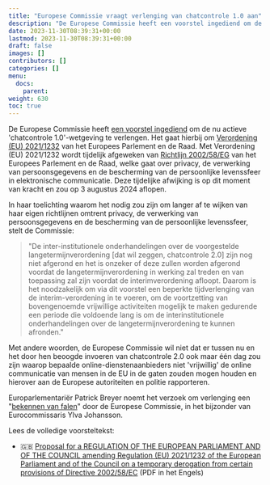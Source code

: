 ```yaml
---
title: "Europese Commissie vraagt verlenging van chatcontrole 1.0 aan"
description: "De Europese Commissie heeft een voorstel ingediend om de nu al actieve 'chatcontrole 1.0' wetgeving, welke in 2024 op zou houden van kracht te zijn, te verlengen."
date: 2023-11-30T08:39:31+00:00
lastmod: 2023-11-30T08:39:31+00:00
draft: false
images: []
contributors: []
categories: []
menu:
  docs:
    parent: 
weight: 630
toc: true
---
```


De Europese Commissie heeft [een voorstel ingediend](https://ec.europa.eu/transparency/documents-register/detail?ref=COM(2023)777&lang=nl) om de nu actieve 'chatcontrole 1.0'-wetgeving te verlengen. Het gaat hierbij om [Verordening (EU) 2021/1232](https://eur-lex.europa.eu/legal-content/AUTO/?uri=CELEX:32021R1232&qid=1636576483536&rid=1) van het Europees Parlement en de Raad. Met Verordening (EU) 2021/1232 wordt tijdelijk afgeweken van [Richtlijn 2002/58/EG](https://eur-lex.europa.eu/eli/dir/2002/58/oj) van het Europees Parlement en de Raad, welke gaat over privacy, de verwerking van persoonsgegevens en de bescherming van de persoonlijke levenssfeer in elektronische communicatie. Deze tijdelijke afwijking is op dit moment van kracht en zou op 3 augustus 2024 aflopen.

In haar toelichting waarom het nodig zou zijn om langer af te wijken van haar eigen richtlijnen omtrent privacy, de verwerking van persoonsgegevens en de bescherming van de persoonlijke levenssfeer, stelt de Commissie:

> "De inter-institutionele onderhandelingen over de voorgestelde langetermijnverordening [dat wil zeggen, chatcontrole 2.0] zijn nog niet afgerond en het is onzeker of deze zullen worden afgerond voordat de langetermijnverordening in werking zal treden en van toepassing zal zijn voordat de interimverordening afloopt. Daarom is het noodzakelijk om via dit voorstel een beperkte tijdverlenging van de interim-verordening in te voeren, om de voortzetting van bovengenoemde vrijwillige activiteiten mogelijk te maken gedurende een periode die voldoende lang is om de interinstitutionele onderhandelingen over de langetermijnverordening te kunnen afronden."

Met andere woorden, de Europese Commissie wil niet dat er tussen nu en het door hen beoogde invoeren van chatcontrole 2.0 ook maar één dag zou zijn waarop bepaalde online-dienstenaanbieders niet 'vrijwillig' de online communicatie van mensen in de EU in de gaten zouden mogen houden en hierover aan de Europese autoriteiten en politie rapporteren.

Europarlementariër Patrick Breyer noemt het verzoek om verlenging een "[bekennen van falen](https://www.patrick-breyer.de/en/extension-of-voluntary-chat-control-is-an-admission-of-eu-commissions-failure/)" door de Europese Commissie, in het bijzonder van Eurocommissaris Ylva Johansson.

Lees de volledige voorsteltekst:
- 🇬🇧 [Proposal for a REGULATION OF THE EUROPEAN PARLIAMENT AND OF THE COUNCIL amending Regulation (EU) 2021/1232 of the European Parliament and of the Council on a temporary derogation from certain provisions of Directive 2002/58/EC](https://ec.europa.eu/transparency/documents-register/api/files/COM(2023)777_0/090166e505252440?rendition=false) (PDF in het Engels)
